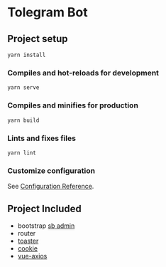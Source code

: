 # Tolegram Bot

## Project setup
```
yarn install
```

### Compiles and hot-reloads for development
```
yarn serve
```

### Compiles and minifies for production
```
yarn build
```

### Lints and fixes files
```
yarn lint
```

### Customize configuration
See [Configuration Reference](https://cli.vuejs.org/config/).

## Project Included
- bootstrap [sb admin](https://startbootstrap.com/theme/sb-admin-2)
- router
- [toaster](https://www.vuescript.com/elegant-toast-notification-toaster/)
- [cookie](https://github.com/anish2690/vue-cookie-next)
- [vue-axios](https://www.npmjs.com/package/vue-axios)
